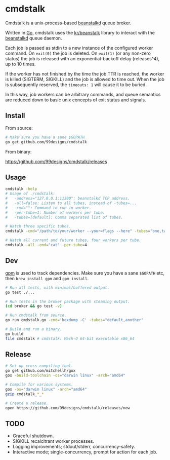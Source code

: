 cmdstalk
========

Cmdstalk is a unix-process-based [beanstalkd][beanstalkd] queue broker.

Written in [Go][golang], cmdstalk uses the [kr/beanstalk][beanstalk]
library to interact with the [beanstalkd][beanstalkd] queue daemon.

Each job is passed as stdin to a new instance of the configured worker command.
On `exit(0)` the job is deleted. On `exit(1)` (or any non-zero status) the job
is released with an exponential-backoff delay (releases^4), up to 10 times.

If the worker has not finished by the time the job TTR is reached, the worker
is killed (SIGTERM, SIGKILL) and the job is allowed to time out. When the
job is subsequently reserved, the `timeouts: 1` will cause it to be buried.

In this way, job workers can be arbitrary commands, and queue semantics are
reduced down to basic unix concepts of exit status and signals.


Install
-------

From source:

```sh
# Make sure you have a sane $GOPATH
go get github.com/99designs/cmdstalk
```

From binary:

https://github.com/99designs/cmdstalk/releases


Usage
-----

```sh
cmdstalk -help
# Usage of ./cmdstalk:
#   -address="127.0.0.1:11300": beanstalkd TCP address.
#   -all=false: Listen to all tubes, instead of -tubes=...
#   -cmd="": Command to run in worker.
#   -per-tube=1: Number of workers per tube.
#   -tubes=[default]: Comma separated list of tubes.

# Watch three specific tubes.
cmdstalk -cmd="/path/to/your/worker --your=flags --here" -tubes="one,two,three"

# Watch all current and future tubes, four workers per tube.
cmdstalk -all -cmd="cat" -per-tube=4
```


Dev
---

[gpm](https://github.com/pote/gpm) is used to track dependencies. Make sure
you have a sane `$GOPATH` etc, then `brew install gpm` and `gpm install`.

```sh
# Run all tests, with minimal/buffered output.
go test ./...

# Run tests in the broker package with steaming output.
(cd broker && go test -v)

# Run cmdstalk from source.
go run cmdstalk.go -cmd='hexdump -C' -tubes="default,another"

# Build and run a binary.
go build
file cmdstalk # cmdstalk: Mach-O 64-bit executable x86_64
```


Release
-------

```sh
# Set up cross-compiling tool.
go get github.com/mitchellh/gox
gox -build-toolchain -os="darwin linux" -arch="amd64"

# Compile for various systems.
gox -os="darwin linux" -arch="amd64"
gzip cmdstalk_*_*

# Create a release.
open https://github.com/99designs/cmdstalk/releases/new
```


TODO
----

* Graceful shutdown.
* SIGKILL recalcitrant worker processes.
* Logging improvements; stdout/stderr, concurrency-safety.
* Interactive mode; single-concurrency, prompt for action for each job.


[beanstalkd]: http://kr.github.io/beanstalkd/
[beanstalk]: http://godoc.org/github.com/kr/beanstalk
[golang]: http://golang.org/
